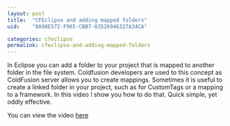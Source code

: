 ```yaml
---
layout: post
title:  "CFEclipse and adding mapped folders"
uid:	"8A98E572-F965-CBB7-03526946327A34CA"

categories: cfeclipse
permalink: cfeclipse-and-adding-mapped-folders
---
```

In Eclipse you can add a folder to your project that is mapped to another folder in the file system. Coldfusion developers are used to this concept as ColdFusion server allows you to create mappings. Sometimes it is useful to create a linked folder in your project, such as for CustomTags or a mapping to a framework. In this video I show you how to do that. Quick simple, yet oddly effective.


You can view the video <a href="http://media.libsyn.com/media/markdrew/MappedFolders_copy_1.mov">here</a>